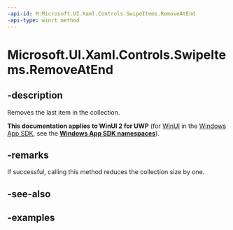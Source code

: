 ```yaml
---
-api-id: M:Microsoft.UI.Xaml.Controls.SwipeItems.RemoveAtEnd
-api-type: winrt method
---
```

<!-- Method syntax.
public void SwipeItems.RemoveAtEnd()
-->

# Microsoft.UI.Xaml.Controls.SwipeItems.RemoveAtEnd


## -description

Removes the last item in the collection.


**This documentation applies to WinUI 2 for UWP** (for [WinUI](/windows/apps/winui/winui3/) in the [Windows App SDK](/windows/apps/windows-app-sdk/), see the **[Windows App SDK namespaces](/windows/windows-app-sdk/api/winrt/)**).

## -remarks

If successful, calling this method reduces the collection size by one.


## -see-also


## -examples


